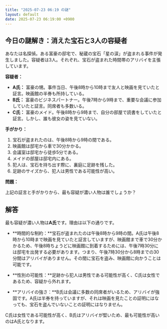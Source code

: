 ```yaml
---
title: "2025-07-23 06:19 の謎"
layout: default
date: 2025-07-23 06:19:00 +0900
---
```

## 今日の謎解き：消えた宝石と3人の容疑者

あなたは名探偵。ある富豪の邸宅で、秘蔵の宝石「星の涙」が盗まれる事件が発生しました。容疑者は3人。それぞれ、宝石が盗まれた時間帯のアリバイを主張しています。

**容疑者：**

*   **A氏：** 富豪の甥。事件当日、午後8時から10時まで友人と映画を見ていたと証言。映画館の半券も所持している。
*   **B氏：** 富豪のビジネスパートナー。午後7時から9時まで、重要な会議に参加していたと証言。同席者も多数いる。
*   **C氏：** 富豪のメイド。午後8時から9時まで、自分の部屋で読書をしていたと証言。しかし、誰も彼女の姿を見ていない。

**手がかり：**

1.  宝石が盗まれたのは、午後8時から9時の間である。
2.  映画館は邸宅から車で30分かかる。
3.  会議室は邸宅から徒歩5分である。
4.  メイドの部屋は邸宅内にある。
5.  犯人は、宝石を持ち出す際に、裏庭に足跡を残した。
6.  足跡のサイズから、犯人は男性である可能性が高い。

**問題：**

上記の証言と手がかりから、最も容疑が濃い人物は誰でしょうか？

## 解答

最も容疑が濃い人物は**A氏**です。理由は以下の通りです。

*   **時間的な制約：**宝石が盗まれたのは午後8時から9時の間。A氏は午後8時から10時まで映画を見ていたと証言していますが、映画館まで車で30分かかるため、午後8時ちょうどに映画館に到着するためには、午後7時30分には邸宅を出発する必要があります。つまり、午後7時30分から8時までの30分間はアリバイがありません。その間に宝石を盗み、映画館に向かうことは可能です。

*   **性別の可能性：**足跡から犯人は男性である可能性が高く、C氏は女性であるため、容疑から外れます。

*   **アリバイの強さ：**B氏は会議に多数の同席者がいるため、アリバイが強固です。A氏は半券を持っていますが、それは映画を見たことの証明にはなっても、宝石を盗んでいないことの証明にはなりません。

C氏は女性である可能性が高く、B氏はアリバイが堅いため、最も可能性が高いのはA氏となります。
